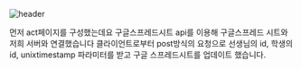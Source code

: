 ![header](https://capsule-render.vercel.app/api?text=JHJ%20Script!&fontColor=FFE3EE&type=waving)

먼저 act페이지를 구성했는데요
구글스프레드시트 api를 이용해 구글스프레드 시트와 저희 서버와 연결했습니다
클라이언트로부터 post방식의 요청으로 선생님의 id, 학생의 id, unixtimestamp 파라미터를 받고 
구글 스프레드시트를 업데이트 했습니다.